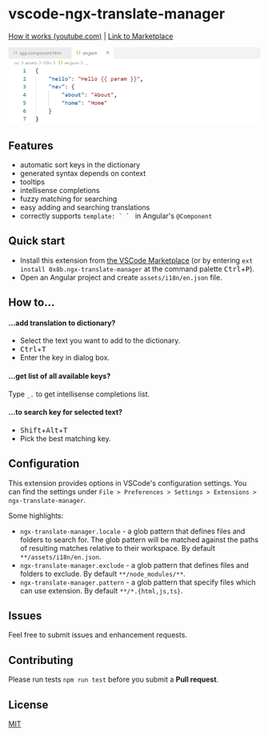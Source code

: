 # vscode-ngx-translate-manager

[How it works (youtube.com)](https://www.youtube.com/watch?v=I0l3yrFvXfI) | [Link to Marketplace](https://marketplace.visualstudio.com/items?itemName=0x8b.ngx-translate-manager)

![demo](images/demo.webp)

## Features

- automatic sort keys in the dictionary
- generated syntax depends on context
- tooltips
- intellisense completions
- fuzzy matching for searching
- easy adding and searching translations
- correctly supports ``template: ` ` `` in Angular's `@Component`

## Quick start

- Install this extension from [the VSCode Marketplace](https://marketplace.visualstudio.com/items?itemName=0x8b.ngx-translate-manager) (or by entering `ext install 0x8b.ngx-translate-manager` at the command palette <kbd>Ctrl</kbd>+<kbd>P</kbd>).
- Open an Angular project and create `assets/i18n/en.json` file.

## How to…

#### …add translation to dictionary?

- Select the text you want to add to the dictionary.
- <kbd>Ctrl</kbd>+<kbd>T</kbd>
- Enter the key in dialog box.

#### …get list of all available keys?

Type `_.` to get intellisense completions list.

#### …to search key for selected text?

- <kbd>Shift</kbd>+<kbd>Alt</kbd>+<kbd>T</kbd>
- Pick the best matching key.

## Configuration

This extension provides options in VSCode's configuration settings. You can find the settings under `File > Preferences > Settings > Extensions > ngx-translate-manager`.

Some highlights:

- `ngx-translate-manager.locale` - a glob pattern that defines files and folders to search for. The glob pattern will be matched against the paths of resulting matches relative to their workspace. By default `**/assets/i18n/en.json`.
- `ngx-translate-manager.exclude` - a glob pattern that defines files and folders to exclude. By default `**/node_modules/**`.
- `ngx-translate-manager.pattern` - a glob pattern that specify files which can use extension. By default `**/*.{html,js,ts}`.

## Issues

Feel free to submit issues and enhancement requests.

## Contributing

Please run tests `npm run test` before you submit a **Pull request**.

## License

[MIT](https://github.com/0x8b/vscode-ngx-translate-manager/blob/master/LICENSE)

